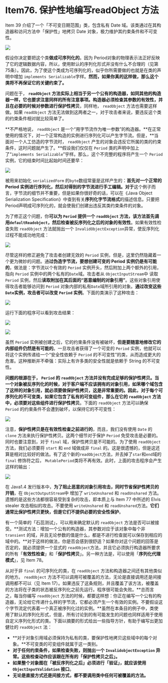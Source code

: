 # Item76. 保护性地编写readObject 方法



Item 39 介绍了一个「不可变日期范围」类，包含私有 Date 域。该类通过在其构造器和访问方法中「保护性」地拷贝 Date 对象，极力维护其约束条件和不可变性。

![](https://bucket-1255905387.cos.ap-shanghai.myqcloud.com/2019-01-30-19-51-46_r38.png)

假设你决定要把这个类**做成可序列化的**。因为 Period对象的物理表示法正好反映了它的逻辑数据内容，所以，使用默认的序列化形式并没有什么不合理的（见第75条）。因此，为了使这个类成为可序列化的，似乎你所需要做的也就是在类的声明中增加 `implements Serializable`字样。**然而，如果你真的这样做，那么这个类将不再保证它的关键约束了。**



问题在于， **`readObject` 方法实际上相当于另一个公有的构造器，如同其他的构造器一样，它也要求注意同样的所有注意事项。构造器必须检查其参数的有效性，并且在必要的时候对参数进行保护性拷贝**，同样地， `readObject` 方法也需要这样做。如果 `readObject` 方法无法做到这两者之一，对于攻击者来说，要违反这个类的约束条件相对就比较简单了。



**不严格地说，  `readObject` 是一个“用字节流作为唯一参数”的构造器。**在正常使用的情况下，对一个正常构造的实例进行序列化可以产生字节流。但是，**当面对一个人工仿造的字节流时，  `readObject` 产生的对象会违反它所属的类的约束条件，这时问题就产生了。**假设我们仅仅在 `Period` 类的声明中加上了“`implements Serializable`”宇样。那么，这个不完整的程序将产生一个 `Period` 实例，它的结束时间比起始时间还要早：



![](https://bucket-1255905387.cos.ap-shanghai.myqcloud.com/2019-01-30-19-54-39_r8.png)



被用来初始化 `serializedForm` 的`byte`数组常量是这样产生的：**首先对一个正常的 Period 实例进行序列化，然后对得到的字节流进行手工编辑。对于**这个例子而言，字节流的细节并不重要，但是如果你很好奇的话，可以在《Java Object Serialization Specification》中查到有关**序列化字节流格式**的描述信息。只要把 Period声明成可序列化的，就会使我们创建出违反其类约束条件的对象。



为了修正这个问题，你**可以为 `Period` 提供一个  `readObject` 方法，该方法首先调用`defaultReadobject`，然后检查被反序列化之后的对象的有效性**。如果有效性检查失败 `readObject` 方法就抛出一个 `InvalidObjectException`异常，使反序列化过程不能成功地完成：



![](https://bucket-1255905387.cos.ap-shanghai.myqcloud.com/2019-01-30-19-55-25_r71.png)



尽管这样的修正避免了攻击者创建无效的 `Period` 实例，但是，这里仍然隐藏着一个更为微妙的问题。通**过伪造字节流，要想创建可变的 Period 实例仍是有可能的**，做法是：字节流以个有效的 `Period` 实例开头，然后附加上两个额外的引用，指向 `Period` 实例中的两个私有的`Date`域。攻击者从 `ObjectInputStream`中 读取 `Period` 实例，然后**读取附加在其后面的“恶意编制的对象引用”**。这些对象引用使得攻击者能够访问到 `Period` 对象内部的私有`Date`域所引用的对象。**通过改变这些`Date`实例，攻击者可以改变 `Period` 实例**。下面的类演示了这种攻击：



![](https://bucket-1255905387.cos.ap-shanghai.myqcloud.com/2019-01-30-19-55-53_r43.png)



运行下面的程序可以看到攻击结果：

![](https://bucket-1255905387.cos.ap-shanghai.myqcloud.com/2019-01-30-19-56-09_r28.png)

![](https://bucket-1255905387.cos.ap-shanghai.myqcloud.com/2019-01-30-19-57-46_r59.png)

虽然 `Period` 实例被创建之后，它的约束条件没有被破坏，**但是要随意地修改它的内部组件仍然是有可能的**。一旦攻击者获得了一个可变的 `Period` 实例，他就可以将这个实例传递给一个“安全性依赖于 `Period` 的不可变性”的类，从而造成更大的危害。这种推断并不牵强：实际上有许多类的安全性就是依赖于 String 的不可变性。



**问题的根源在于， `Period` 的 `readObject` 方法并没有完成足够的保护性拷贝。**当一个对象被反序列化的时候，对于客户端不应该拥有的对象引用，如釆哪个域包含了这样的对象引用，就必须要做保护性拷贝，这是非常重要的。因此，对于每个可序列化的不可变类，如果它包含了私有的可变组件，那么在它的 `readObject` 方法中，必须要对这些组件进行**保护性拷贝**。下面的 `readObject` 方法可以确保 `Period` 的约束条件不会遭到破坏，以保持它的不可变性：



![](https://bucket-1255905387.cos.ap-shanghai.myqcloud.com/2019-01-30-19-58-08_r85.png)



注意，**保护性拷贝是在有效性检查之前进行的**，而且，我们没有使用 `Date` 的 `clone` 方法来执行保护性拷贝。这两个细节对于保护 `Period` 免受攻击是必要的。同时也要注意到，对于 `final` 域，保护性拷贝是不可能的。为了使用 `readObject` 方法，我们必须要将 `start` 和 `end` 域做成非 `final` 的。这是很遗憾的，但是这还算是相对比较好的做法。有了这个新的`readObject`方法，并去掉了`star`和`end`域的 `final` 修饰符之后， `MutablePeriod`类将不再有效。此时，上面的攻击程序会产生这样的输出：

![](https://bucket-1255905387.cos.ap-shanghai.myqcloud.com/2019-01-30-19-58-40_r60.png)



在 Java1.4 发行版本中，**为了阻止恶意的对象引用攻击，同时节省保护性拷贝的开销**，在 `ObjectOutputStream`中 增加了 `writeUnshared` 和 `readUnshared` 方法。遗憾的是这些方法都很容易受到复杂的攻击，即本质上与 Item 77 中所述的 Elvis stealer 攻击相似的攻击。不要使用 `writeUnshared` 和 `readUnshared`方法。**它们通常比保护性拷贝更快，但是它们不提供必要的安全性保护**。



有一个简单的「石蕊测试」，可以用来确定默认的 `readObject` 方法是否可以被接受。**测试方法：增加一个公有的构造器，其参数对应于该对象中每个非 `transient` 的域，并且无论参数的值是什么，都是不进行检查就可以保存到相应的域中的。**对于这样的做法，你是否会感到很舒适？如果你对这个问题的回答是否定的，就必须提供一个显式的 `readObject`方法，并且它必须执行构造器所要求的所有「**有效性检查**」和「**保护性拷贝**」。另一种方法是，可以使用「**序列化代理模式**」，见 Item 78。



从对于非 `final` 的可序列化的类，在 `readObject` 方法和构造器之间还有其他类似的地方。 `readObject` 方法不可以调用可被覆盖的方法，无论是直接调用还是间接调用都不可以（见 Item 17）。如果违反了这条规则，并且覆盖了该方法，被覆盖的方法将在子类的状态被反序列化之前先运行。程序很可能会失败。**总而言之，每当你编写  `readObject` 方法的时候，都要这样想：你正在编写一个公有的构造器，无论给它传递什么样的字节流，它都必须产生一个有效的实例。不要假设这个字节流定代表着一个真正被序列化过的实例。**虽然在本条目的例子中，类使用了默认的序列化形式，但是，所有讨论到的有可能发生的问题也同样适用于使用自定义序列化形式的类。下面以摘要的形式给出一些指导方针，有助于编写出更加健壮的  `readObject` 法：



- **对于对象引用域必须保持为私有的类，要保护性地拷贝这些域中的每个对象。**不可变类的可变组件就属于这一类别。
- **对于任何约束条件，如果检查失败，则抛出一个 `InvalidobjectException` 异常。这些检查动作应该跟在所有的「保护性拷贝之后」。**
- **如果整个对象图在「被反序列化之后」必须进行「验证」，就应该使用 `ObjectInputValidation` 接口**。
- **无论是直接方式还是间接方式，都不要调用类中任何可被覆盖的方法。**



